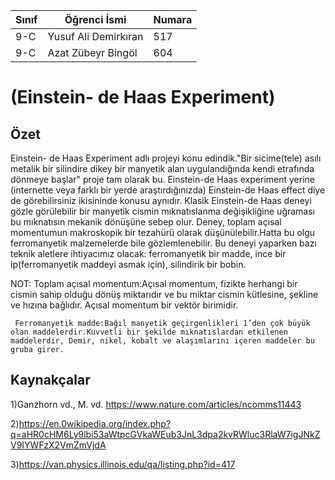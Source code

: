 
Sınıf | Öğrenci İsmi  | Numara
-------|----------------|--------
9-C  | Yusuf Ali Demirkıran | 517
9-C  | Azat Zübeyr Bingöl | 604

#  (Einstein- de Haas Experiment)
## Özet
Einstein- de Haas Experiment adlı projeyi konu edindik."Bir sicime(tele) asılı metalik bir silindire dikey bir manyetik alan uygulandığında kendi etrafında dönmeye başlar" proje tam olarak bu. Einstein-de Haas experiment yerine (internette veya farklı bir yerde araştırdığınızda) Einstein-de Haas effect diye de görebilirsiniz ikisininde konusu aynıdır. Klasik Einstein-de Haas deneyi gözle görülebilir bir manyetik cismin mıknatıslanma değişikliğine uğraması bu mıknatısın mekanik dönüşüne sebep olur. Deney, toplam açısal momentumun makroskopik bir tezahürü olarak düşünülebilir.Hatta bu olgu ferromanyetik malzemelerde bile gözlemlenebilir. Bu deneyi yaparken bazı teknik aletlere ihtiyacımız olacak: ferromanyetik bir madde, ince bir ip(ferromanyetik maddeyi asmak için), silindirik bir bobin.

NOT: Toplam açısal momentum:Açısal momentum, fizikte herhangi bir cismin sahip olduğu dönüş miktarıdır ve bu miktar cismin kütlesine, şekline ve hızına bağlıdır. Açısal momentum bir vektör birimidir.

     Ferromanyetik madde:Bağıl manyetik geçirgenlikleri 1’den çok büyük olan maddelerdir.Kuvvetli bir şekilde mıknatıslardan etkilenen maddelerdir, Demir, nikel, kobalt ve alaşımlarını içeren maddeler bu gruba girer.
## Kaynakçalar  

1)Ganzhorn vd., M. vd.
https://www.nature.com/articles/ncomms11443

2)https://en.0wikipedia.org/index.php?q=aHR0cHM6Ly9lbi53aWtpcGVkaWEub3JnL3dpa2kvRWluc3RlaW7igJNkZV9IYWFzX2VmZmVjdA

3)https://van.physics.illinois.edu/qa/listing.php?id=417
